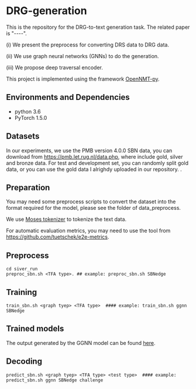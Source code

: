 # DRG-generation
This is the repository for the DRG-to-text generation task.
The related paper is "----".

(i) We present the preprocess for converting DRS data to DRG data.

(ii) We use graph neural networks (GNNs) to do the generation.

(iii) We propose deep traversal encoder.

This project is implemented using the framework [OpenNMT-py](https://github.com/OpenNMT/OpenNMT-py).


## Environments and Dependencies
- python 3.6
- PyTorch 1.5.0

## Datasets
In our experiments, we use the PMB version 4.0.0 SBN data, you can download from https://pmb.let.rug.nl/data.php, where include gold, silver and bronze data.
For test and development set, you can randomly split gold data, or you can use the gold data I alrighdy uploaded in our repository.
.
## Preparation

You may need some preprocess scripts to convert the dataset into the format required for the model, please see the folder of data_preprocess.

We use [Moses tokenizer](www.statmt.org/moses) to tokenize the text data. 

For automatic evaluation metrics, you may need to use the tool from https://github.com/tuetschek/e2e-metrics.

## Preprocess

```
cd siver_run
preproc_sbn.sh <TFA type>. ## example: preproc_sbn.sh SBNedge
```
## Training 

```
train_sbn.sh <graph tyep> <TFA type>  #### example: train_sbn.sh ggnn SBNedge
```
## Trained models

The output generated by the GGNN model can be found [here](https://github.com/wangchunliu/DRG-generation/ManualEvaluation).

## Decoding
```
predict_sbn.sh <graph tyep> <TFA type> <test type>  #### example: predict_sbn.sh ggnn SBNedge challenge
```
